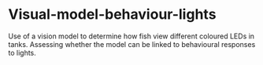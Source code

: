 # Visual-model-behaviour-lights
Use of a vision model to determine how fish view different coloured LEDs in tanks. Assessing whether the model can be linked to behavioural responses to lights.
